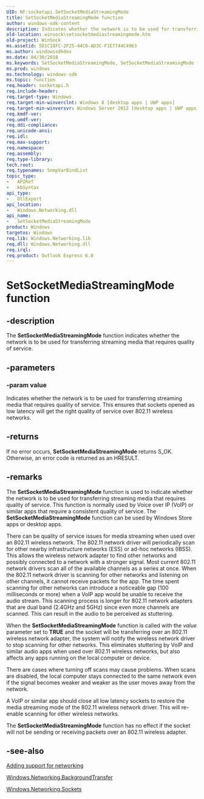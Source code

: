 ```yaml
---
UID: NF:socketapi.SetSocketMediaStreamingMode
title: SetSocketMediaStreamingMode function
author: windows-sdk-content
description: Indicates whether the network is to be used for transferring streaming media that requires quality of service.
old-location: winsock\setsocketmediastreamingmode.htm
old-project: WinSock
ms.assetid: 5D1C18FC-2F25-44C0-AD3C-F1E7744C4963
ms.author: windowssdkdev
ms.date: 04/30/2018
ms.keywords: SetSocketMediaStreamingMode, SetSocketMediaStreamingMode function [Winsock], socketapi/SetSocketMediaStreamingMode, winsock.setsocketmediastreamingmode
ms.prod: windows
ms.technology: windows-sdk
ms.topic: function
req.header: socketapi.h
req.include-header: 
req.target-type: Windows
req.target-min-winverclnt: Windows 8 [desktop apps | UWP apps]
req.target-min-winversvr: Windows Server 2012 [desktop apps | UWP apps]
req.kmdf-ver: 
req.umdf-ver: 
req.ddi-compliance: 
req.unicode-ansi: 
req.idl: 
req.max-support: 
req.namespace: 
req.assembly: 
req.type-library: 
tech.root: 
req.typenames: SnmpVarBindList
topic_type:
-	APIRef
-	kbSyntax
api_type:
-	DllExport
api_location:
-	Windows.Networking.dll
api_name:
-	SetSocketMediaStreamingMode
product: Windows
targetos: Windows
req.lib: Windows.Networking.lib
req.dll: Windows.Networking.dll
req.irql: 
req.product: Outlook Express 6.0
---
```


# SetSocketMediaStreamingMode function


## -description


The 
<b>SetSocketMediaStreamingMode</b> function indicates whether the network is to be used for transferring streaming media that requires quality of service.


## -parameters




### -param value

Indicates whether the network is to be used for transferring streaming media that requires quality of service. This ensures that sockets opened as low latency will get the right quality of service over 802.11 wireless networks. 


## -returns



If no error occurs, 
<b>SetSocketMediaStreamingMode</b> returns S_OK. Otherwise, an error code is returned as an HRESULT.




## -remarks



The 
<b>SetSocketMediaStreamingMode</b> function is used to indicate whether the network is to be used for transferring streaming media that requires quality of service. This function is normally used by Voice over IP (VoIP) or similar apps that require a consistent quality of service.  The <b>SetSocketMediaStreamingMode</b> function can be used by Windows Store apps or desktop apps.

There can be quality of service issues for media streaming when used over an 802.11 wireless network. The 802.11 network driver will periodically scan for other nearby infrastructure networks (ESS) or ad-hoc networks (IBSS). This allows the wireless network adapter to find other networks and possibly connected to a network with a stronger signal. Most current 802.11 network drivers scan all of the available channels as a series at once. When the 802.11 network driver is scanning for other networks and listening on other channels, it cannot receive packets for the app. The time spent scanning for other networks can introduce a noticeable gap (100 milliseconds or more)  when a VoIP app would be unable to receive the audio stream. This scanning process is longer for 802.11 network adapters that are dual band (2.4GHz and 5GHz) since even more channels are scanned. This can result in the audio to be perceived as stuttering.

When the <b>SetSocketMediaStreamingMode</b> function is called with the <i>value</i> parameter set to <b>TRUE</b> and the socket will be transferring over an 802.11 wireless network adapter, the system will notify the wireless network driver to stop scanning for other networks. This eliminates stuttering by VoIP and similar audio apps when used over 802.11 wireless networks, but also affects any apps running on the local computer or device. 

There are cases where turning off scans may cause problems. When scans are disabled, the local computer  stays connected to the same network even if the signal becomes weaker and weaker as the user moves away from the network. 

A VoIP or similar app should close all low latency sockets to restore the media streaming mode of the 802.11 wireless network driver. This will re-enable scanning for other wireless networks.

The <b>SetSocketMediaStreamingMode</b> function has no effect if the socket will not be sending or receiving packets over an 802.11 wireless adapter.




## -see-also




<a href="https://msdn.microsoft.com/1c5819d6-bed7-4d65-b9d7-af5a2239b43f">Adding support for networking</a>



<a href="https://msdn.microsoft.com/8ab14c44-5ec6-47e8-8161-6087a27871f3">Windows.Networking.BackgroundTransfer</a>



<a href="https://msdn.microsoft.com/56188f36-3067-4a23-bf19-f9f0714f8dd6">Windows.Networking.Sockets</a>
 

 

